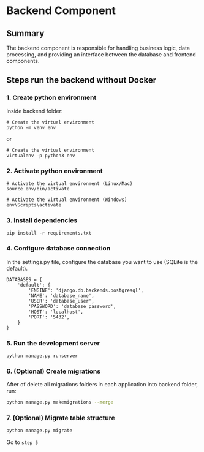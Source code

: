 # Backend Component

## Summary

The backend component is responsible for handling business logic, data processing, and providing an interface between the database and frontend components. 

## Steps run the backend without Docker

### 1. Create python environment

Inside backend folder:

```
# Create the virtual environment
python -m venv env
```

or

```
# Create the virtual environment
virtualenv -p python3 env
```

### 2. Activate python environment

```
# Activate the virtual environment (Linux/Mac)
source env/bin/activate
```

```
# Activate the virtual environment (Windows)
env\Scripts\activate
```

### 3. Install dependencies

```
pip install -r requirements.txt
```

### 4. Configure database connection

In the settings.py file, configure the database you want to use (SQLite is the default).

```
DATABASES = {
    'default': {
        'ENGINE': 'django.db.backends.postgresql',
        'NAME': 'database_name',
        'USER': 'database_user',
        'PASSWORD': 'database_password',
        'HOST': 'localhost',
        'PORT': '5432',
    }
}
```

### 5. Run the development server

```
python manage.py runserver
```

### 6. (Optional) Create migrations

After of delete all migrations folders in each application into backend folder, run:

```bash
python manage.py makemigrations --merge
```

### 7. (Optional) Migrate table structure

```bash
python manage.py migrate
```

Go to `step 5`
